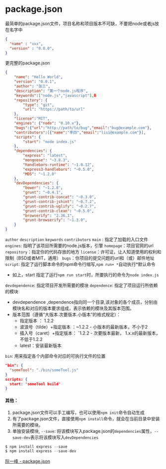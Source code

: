 # package.json
最简单的package.json文件，项目名称和项目版本不可缺，不要把node或者js放在名字中

```json
{
  "name" : "xxx",
  "version" : "0.0.0",
}
```
更完整的package.json
```json
{
	"name": "Hello World",
	"version": "0.0.1",
	"author": "张三",
	"description": "第一个node.js程序",
	"keywords":["node.js","javascript"],ß
	"repository": {
		"type": "git",
		"url": "https://path/to/url"
	},
	"license":"MIT",
	"engines": {"node": "0.10.x"},
	"bugs":{"url":"http://path/to/bug","email":"bug@example.com"},
	"contributors":[{"name":"李四","email":"lisi@example.com"}],
	"scripts": {
		"start": "node index.js"
	},
	"dependencies": {
		"express": "latest",
		"mongoose": "~3.8.3",
		"handlebars-runtime": "~1.0.12",
		"express3-handlebars": "~0.5.0",
		"MD5": "~1.2.0"
	},
	"devDependencies": {
		"bower": "~1.2.8",
		"grunt": "~0.4.1",
		"grunt-contrib-concat": "~0.3.0",
		"grunt-contrib-jshint": "~0.7.2",
		"grunt-contrib-uglify": "~0.2.7",
		"grunt-contrib-clean": "~0.5.0",
		"browserify": "2.36.1",
		"grunt-browserify": "~1.3.0",
	}
}
```

`author` `description` `keywords` `contributors`
`main` : 指定了加载的入口文件
`engines`:  指明了该项目所需要的node.js版本，引擎
`homepage`：项目官网的url
`repository`：指定你的代码存放的地方
`license`：许可证，让人知道使用的权利和限制（BSD或者MIT，通用）
`bugs`：你项目的提交问题的url和（或）邮件地址
`script`: 指定了运行脚本命令的npm命令行缩写,` npm run+ * `自动执行*默认命令
- 如上，start 指定了运行`npm run start`时，所要执行的命令为`node index.js` 

`devdependence`: 指定项目开发所需要的模块
`dependence`: 指定了项目运行所依赖的模块
 - devdependence ,dependence指向同一个目录,该对象的各个成员，分别由模块名和对应的版本要求组成，表示依赖的模块及其版本范围。
 - 版本范围（遵循“大版本.次要版本.小版本”的格式规定）：
	 - 指定版本 ： 1.2.2
	 - 波浪号（tilde）+指定版本 ：~1.2.2  - 小版本的最新版本，不小于2
	 - 插入号（caret）+指定版本： ˆ1.2.2 - 次要版本最新， 1.x.x的最新版本，不低于1.2.2
	 - latest：安装最新版本

`bin`: 用来指定各个内部命令对应的可执行文件的位置
```json
"bin": {
  "someTool": "./bin/someTool.js"
}
scripts: {  
  start: 'someTool build'
}
```
 
#### 其他：
1. package.json文件可以手工编写，也可以使用`npm init`命令自动生成
2. 有了package.json文件，直接使用`npm install`命令，就会在当前目录中安装所需要的模块。
3. 单独安装模块, `--save`: 将该模块写入package.json的`dependencies`属性，`--save-dev`表示将该模块写入`devDependencies`
```javascript
$ npm install express --save
$ npm install express --save-dev
```


[阮一峰 - package.json](http://javascript.ruanyifeng.com/nodejs/packagejson.html#toc2)